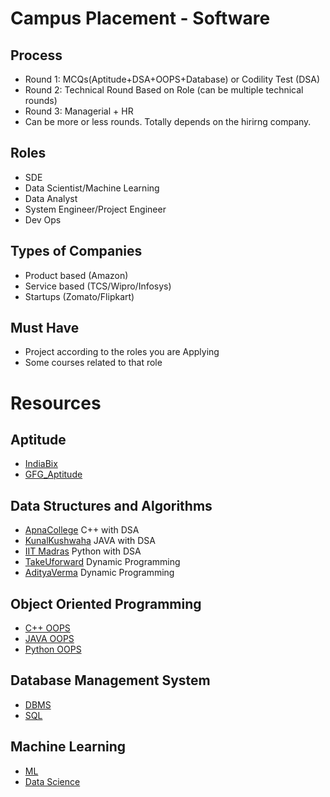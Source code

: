 # Campus Placement - Software
## Process
- Round 1: MCQs(Aptitude+DSA+OOPS+Database) or Codility Test (DSA)
- Round 2: Technical Round Based on Role (can be multiple technical rounds)
- Round 3: Managerial + HR 
- Can be more or less rounds. Totally depends on the hirirng company.
## Roles
- SDE
- Data Scientist/Machine Learning
- Data Analyst
- System Engineer/Project Engineer
- Dev Ops
## Types of Companies
- Product based (Amazon)
- Service based (TCS/Wipro/Infosys)
- Startups (Zomato/Flipkart)
## Must Have
- Project according to the roles you are Applying
- Some courses related to that role
# Resources
## Aptitude
- [IndiaBix]
- [GFG_Aptitude]
## Data Structures and Algorithms
- [ApnaCollege] C++ with DSA
- [KunalKushwaha] JAVA with DSA
- [IIT Madras] Python with DSA
- [TakeUforward] Dynamic Programming
- [AdityaVerma] Dynamic Programming
## Object Oriented Programming
- [C++ OOPS]
- [JAVA OOPS]
- [Python OOPS]
## Database Management System
- [DBMS]
- [SQL]
## Machine Learning
- [ML]
- [Data Science]






[Data Science]: <https://www.youtube.com/watch?v=-ETQ97mXXF0>
[ML]: <https://www.youtube.com/watch?v=9f-GarcDY58>
[SQL]: <https://www.youtube.com/watch?v=LGTbdjoEBVM>
[DBMS]: <https://www.youtube.com/watch?v=6Iu45VZGQDk&list=PLBlnK6fEyqRi_CUQ-FXxgzKQ1dwr_ZJWZ>
[Python OOPS]: <https://www.youtube.com/watch?v=mrhccLHtyN4&list=PLeo1K3hjS3utXiAr1FqrssqNU1Q0ai84x>
[JAVA OOPS]: <https://www.youtube.com/watch?v=7WhnYwoBY24&list=PLlhM4lkb2sEhf5NlWeYh_gdcN49pHjVP0>
[C++ OOPS]: <https://www.youtube.com/watch?v=m1fJjNLzRag>
[IIT Madras]: <https://www.youtube.com/watch?v=G-XixYjFNnA&list=PLZ2ps__7DhBaDccbZRgiU1sHX2gZrQ-XT>
[AdityaVerma]: <https://www.youtube.com/@TheAdityaVerma/playlists>
[TakeUforward]: <https://www.youtube.com/watch?v=tyB0ztf0DNY&list=PLgUwDviBIf0pwFf-BnpkXxs0Ra0eU2sJY>
[KunalKushwaha]: <https://www.youtube.com/watch?v=rZ41y93P2Qo&list=PL9gnSGHSqcnr_DxHsP7AW9ftq0AtAyYqJ>
[ApnaCollege]: <https://www.youtube.com/watch?v=z9bZufPHFLU&list=PLfqMhTWNBTe0b2nM6JHVCnAkhQRGiZMSJ>
[IndiaBix]: <https://www.indiabix.com/aptitude/questions-and-answers/>
[GFG_Aptitude]: <https://www.geeksforgeeks.org/aptitude-questions-and-answers/>
